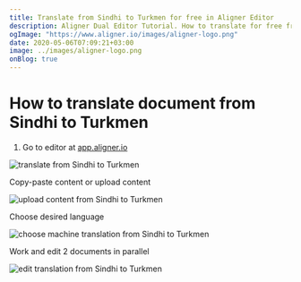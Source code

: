 ```yaml
---
title: Translate from Sindhi to Turkmen for free in Aligner Editor
description: Aligner Dual Editor Tutorial. How to translate for free from Sindhi to Turkmen. Aligner is multilingual document management platform. 
ogImage: "https://www.aligner.io/images/aligner-logo.png"
date: 2020-05-06T07:09:21+03:00
image: ../images/aligner-logo.png
onBlog: true
---
```


# How to translate document from Sindhi to Turkmen

1. Go to editor at [app.aligner.io](https://app.aligner.io "Aligner App web page")

![translate from Sindhi to Turkmen](../aligner-blank-editor.png "translate from Sindhi to Turkmen")

Copy-paste content or upload content

![upload content from Sindhi to Turkmen](../aligner-uploaded-document.png "upload content from Sindhi to Turkmen")

Choose desired language

![choose machine translation from Sindhi to Turkmen](../aligner-language-dropdown.png "choose machine translation from Sindhi to Turkmen")

Work and edit 2 documents in parallel

![edit translation from Sindhi to Turkmen](../aligner-double-sitded-editor.png "edit translation from Sindhi to Turkmen")

